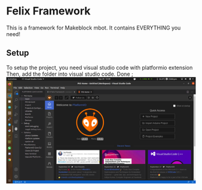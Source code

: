 # Felix Framework
This is a framework for Makeblock mbot. It contains EVERYTHING you need!
## Setup
To setup the project, you need visual studio code with platformio extension
Then, add the folder into visual studio code. Done ;
![setup](https://github.com/felixthian/felix-framework-v2/blob/master/pic/001.png)

## 